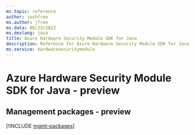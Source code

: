 ```yaml
---
ms.topic: reference
author: joshfree
ms.author: jfree
ms.data: 08/23/2022
ms.devlang: java
title: Azure Hardware Security Module SDK for Java
description: Reference for Azure Hardware Security Module SDK for Java
ms.service: hardwaresecuritymodule
---
```

# Azure Hardware Security Module SDK for Java - preview

## Management packages - preview
[!INCLUDE [mgmt-packages](hardware-security-module-mgmt-index.md)]